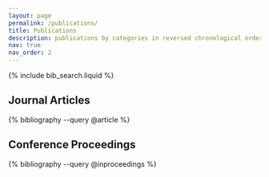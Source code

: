 ```yaml
---
layout: page
permalink: /publications/
title: Publications
description: publications by categories in reversed chronological order. generated by jekyll-scholar.
nav: true
nav_order: 2
---
```


<!-- Bibsearch Feature -->
{% include bib_search.liquid %}

<!-- Journal Articles -->
## Journal Articles
<div class="publications">
  {% bibliography --query @article %}
</div>

<!-- Conference Proceedings -->
## Conference Proceedings
<div class="publications">
  {% bibliography --query @inproceedings %}
</div>
